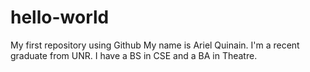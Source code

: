 # hello-world
My first repository using Github
My name is Ariel Quinain. I'm a recent graduate from UNR. I have a BS in CSE and a BA in Theatre.
